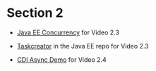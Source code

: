 # Section 2

- [Java EE Concurrency](javaee8-samples/concurrency) for Video 2.3

- [Taskcreator](https://github.com/javaee/tutorial-examples/tree/master/concurrency/taskcreator) in the Java EE repo for Video 2.3

- [CDI Async Demo](javaee8-samples/cdi/events-async) for Video 2.4

 
